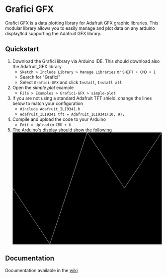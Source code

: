 # Grafici GFX
Grafici GFX is a data plotting library for Adafruit GFX graphic libraries. 
This modular library allows you to easily manage and plot data on any arduino display/lcd supporting the Adafruit GFX library.

## Quickstart

1. Download the Grafici library via Arduino IDE. This should download also the Adafruit_GFX library.
    - `Sketch > Include Library > Manage Libraries` or `SHIFT + CMD + I`
    - Search for "Grafici"
    - Select `Grafici-GFX` and click `Install`, `Install all`
2. Open the _simple plot_ example
    - `File > Examples > Grafici-GFX > simple-plot`
3. If you are not using a standard Adafruit TFT shield, change the lines below to match your configuration
    - `#include Adafruit_ILI9341.h` 
    - `Adafruit_ILI9341 tft = Adafruit_ILI9341(10, 9);`
4. Compile and upload the code to your Arduino
    - `Edit > Upload` or `CMD + U`
5. The Arduino's display should show the following
![simple plot](https://github.com/cattanimarco/Grafici-Test/blob/master/imgs/simple_plot.bmp)

## Documentation
Documentation available in the [wiki](https://github.com/cattanimarco/Grafici-GFX/wiki)


